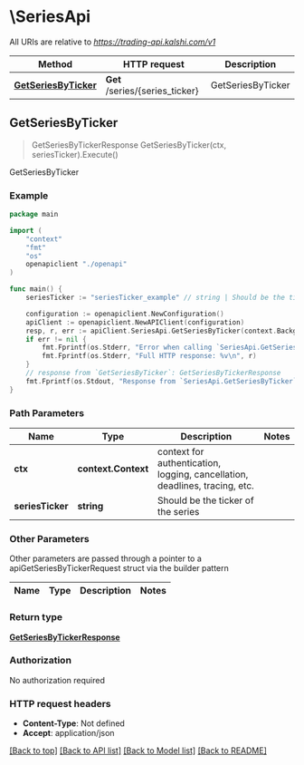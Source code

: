 # \SeriesApi

All URIs are relative to *https://trading-api.kalshi.com/v1*

Method | HTTP request | Description
------------- | ------------- | -------------
[**GetSeriesByTicker**](SeriesApi.md#GetSeriesByTicker) | **Get** /series/{series_ticker} | GetSeriesByTicker



## GetSeriesByTicker

> GetSeriesByTickerResponse GetSeriesByTicker(ctx, seriesTicker).Execute()

GetSeriesByTicker



### Example

```go
package main

import (
    "context"
    "fmt"
    "os"
    openapiclient "./openapi"
)

func main() {
    seriesTicker := "seriesTicker_example" // string | Should be the ticker of the series

    configuration := openapiclient.NewConfiguration()
    apiClient := openapiclient.NewAPIClient(configuration)
    resp, r, err := apiClient.SeriesApi.GetSeriesByTicker(context.Background(), seriesTicker).Execute()
    if err != nil {
        fmt.Fprintf(os.Stderr, "Error when calling `SeriesApi.GetSeriesByTicker``: %v\n", err)
        fmt.Fprintf(os.Stderr, "Full HTTP response: %v\n", r)
    }
    // response from `GetSeriesByTicker`: GetSeriesByTickerResponse
    fmt.Fprintf(os.Stdout, "Response from `SeriesApi.GetSeriesByTicker`: %v\n", resp)
}
```

### Path Parameters


Name | Type | Description  | Notes
------------- | ------------- | ------------- | -------------
**ctx** | **context.Context** | context for authentication, logging, cancellation, deadlines, tracing, etc.
**seriesTicker** | **string** | Should be the ticker of the series | 

### Other Parameters

Other parameters are passed through a pointer to a apiGetSeriesByTickerRequest struct via the builder pattern


Name | Type | Description  | Notes
------------- | ------------- | ------------- | -------------


### Return type

[**GetSeriesByTickerResponse**](GetSeriesByTickerResponse.md)

### Authorization

No authorization required

### HTTP request headers

- **Content-Type**: Not defined
- **Accept**: application/json

[[Back to top]](#) [[Back to API list]](../README.md#documentation-for-api-endpoints)
[[Back to Model list]](../README.md#documentation-for-models)
[[Back to README]](../README.md)

